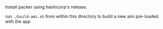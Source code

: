 Install packer using hashicorp's release.

run `./build-ami.sh` from within this directory to build a new ami pre-loaded with the app